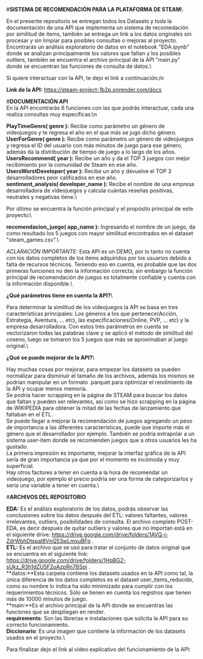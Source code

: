 #**SISTEMA DE RECOMENDACIÓN PARA LA PLATAFORMA DE STEAM**\

En el presente repositorio se entregan todos los Datasets y toda la documentación de una API que implementa un sistema de recomedación por similitud de items, también se entrega un link a los datos originales sin procesar y sin limpiar para posibles consultas o mejoras al proyecto. Encontrarás un análisis exploratorio de datos en el notebook "EDA.ipynb" donde se analizan principalmente los valores que faltan y los posibles outliers, también se encuentra el archivo principal de la API "main.py" donde se encuentran las funciones de consulta de datos.\

Si quiere interactuar con la API, te dejo el link a continuación:/n

**Link de la API:** https://steam-project-1b2p.onrender.com/docs

#**DOCUMENTACIÓN API**\
En la API encontrarás 6 funciones con las que podrás interactuar, cada una realiza consultas muy específicas:\n

**PlayTimeGenre( genre ):** Recibe como parámetro un género de videojuegos y te regresa el año en el que más se jugó dicho género.\
**UserForGenre( genre ):** Recibe como parámetro un género de videojuegos y regresa el ID del usuario con más minutos de juego para ese género, además da la distribución de tiempo de juego a lo largo de los años.\
**UsersRecommend( year ):** Recibe un año y da el TOP 3 juegos con mejor recibimiento por la comunidad de Steam en ese año.\
**UsersWorstDeveloper( year ):** Recibe un año y devuelve el TOP 3 desarrolladores peor calificados en ese año.\
**sentiment_analysis( developer_name ):** Recibe el nombre de una empresa desarrolladora de videojuegos y calcula cuántas reseñas positivas, neutrales y negativas tiene.\

Por último se encuentra la función principal y el propósito principal de este proyecto:\

**recomendacion_juego( app_name ):** Ingresando el nombre de un juego, da como resultado los 5 juegos con mayor similitud encontrados en el dataset "steam_games.csv".\

*ACLARACIÓN IMPORTANTE:* Esta API es un DEMO, por lo tanto no cuenta con los datos completos de los items adquiridos por los usuarios debido a falta de recursos técnicos. Teniendo eso en cuenta, es probable que las dos primeras funciones no den la información correcta; sin embargo la función principal de recomendación de juegos es totalmente confiable y cuenta con la información disponible.\

**¿Qué parámetros tiene en cuenta la API?**\

Para determinar la similitud de los videojuegos la API se basa en tres características principales: Los géneros a los que pertenece(Acción, Estrategia, Aventura, ... etc), las especificaciones(Online, PVP, ... etc) y la empresa desarrolladora. Con estos tres parámetros en cuenta se vectorizaron todas las palabras clave y se aplicó el método de similitud del coseno, luego se tomaron los 5 juegos que más se aproximaban al juego original.\

**¿Qué se puede mejorar de la API?**\

Hay muchas cosas por mejorar, para empezar los datasets se pueden normalizar para disminuir el tamaño de los archivos, además los mismos se podrían manipular en un formato .parquet para optimizar el rendimiento de la API y ocupar menos memoria.\
Se podría hacer scrapping en la página de STEAM para buscar los datos que faltan y pueden ser relevantes, así como se hizo scrapping en la página de WIKIPEDIA para obtener la mitad de las fechas de lanzamiento que faltaban en el ETL.\
Se puede llegar a mejorar la recomendación de juegos agregando un peso de importancia a las diferentes características, puede que importe más el género que el desarrollador por ejemplo. También se podría extrapolar a un sistema user-item donde se recomienden juegos que a otros usuarios les ha gustado.\
La primera impresión es importante, mejorar la interfaz gráfica de la API sería de gran importancia ya que por el momento es incómoda y muy superficial.\
Hay otros factores a tener en cuenta a la hora de recomendar un videojuego, por ejemplo el precio podría ser una forma de categorizarlos y sería una variable a tener en cuenta.\

#**ARCHIVOS DEL REPOSITORIO**

**EDA:** Es el análisis exploratorio de los datos, podrás observar las conclusiones sobre los datos después del ETL: valores faltantes, valores irrelevantes, outliers, posibilidades de consulta. El archivo completo POST-EDA, es decir después de quitar outliers y valores que no importan está en el siguiente drive: https://drive.google.com/drive/folders/1AVQ-j-ZdrWbhDtspaI8VnQ53wLmxuBFp .\
**ETL:** Es el archivo que se usó para tratar el conjunto de datos original que se encuentra en el siguiente link: https://drive.google.com/drive/folders/1HqBG2-sUkz_R3h1dZU5F2uAzpRn7BSpj .\
**datos:**Esta carpeta contiene los datasets usados en la API como tal, la única diferencia de los datos completos es el dataset user_items_reducido, como su nombre lo indica ha sido minimizado para cumplir con los requerimientos técnicos. Sólo se tienen en cuenta los registros que tienen más de 10000 minutos de juego.\
**main:**Es el archivo principal de la API donde se encuentras las funciones que se despliegan en render.\
**requirements**: Son las librerias e instalaciones que solicita la API para su correcto funcionamiento.\
**Diccionario**: Es una imagen que contiene la información de los datasets usados en el proyecto.\



Para finalizar dejo el link al video explicativo del funcionamiento de la API:



